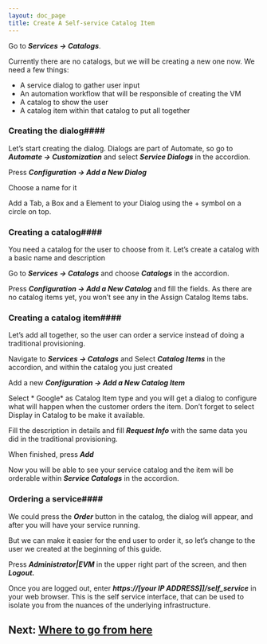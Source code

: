 ```yaml
---
layout: doc_page
title: Create A Self-service Catalog Item
---
```


Go to ***Services → Catalogs***.

Currently there are no catalogs, but we will be creating a new one
now. We need a few things:

-   A service dialog to gather user input
-   An automation workflow that will be responsible of creating the VM
-   A catalog to show the user
-   A catalog item within that catalog to put all together

### Creating the dialog####

Let’s start creating the dialog. Dialogs are part of Automate, so go to
***Automate → Customization*** and select ***Service Dialogs*** in the
accordion.

Press ***Configuration → Add a New Dialog***

Choose a name for it

Add a Tab, a Box and a Element to your Dialog using the + symbol on a
circle on top.

### Creating a catalog####

You need a catalog for the user to choose from it. Let’s create a
catalog with a basic name and description

Go to ***Services → Catalogs*** and choose ***Catalogs*** in the accordion.

Press ***Configuration → Add a New Catalog*** and fill the fields. As there
are no catalog items yet, you won’t see any in the Assign Catalog Items
tabs.

### Creating a catalog item####

Let’s add all together, so the user can order a service instead of doing
a traditional provisioning.

Navigate to ***Services → Catalogs*** and Select ***Catalog Items*** in the
accordion, and within the catalog you just created

Add a new ***Configuration → Add a New Catalog Item***

Select * Google* as Catalog Item type and you will get a dialog to
configure what will happen when the customer orders the item. Don’t
forget to select Display in Catalog to be make it available.

Fill the description in details and fill ***Request Info*** with the same
data you did in the traditional provisioning.

When finished, press ***Add***

Now you will be able to see your service catalog and the item will be
orderable within ***Service Catalogs*** in the accordion.

### Ordering a service####

We could press the ***Order*** button in the catalog, the dialog will
appear, and after you will have your service running.

But we can make it easier for the end user to order it, so let’s change
to the user we created at the beginning of this guide.

Press ***Administrator|EVM*** in the upper right part of the screen, and
then ***Logout.***

Once you are logged out, enter ***https://\[your IP ADDRESS\]\]/self\_service*** in your web browser. This is the self service
interface, that can be used to isolate you from the nuances of the
underlying infrastructure.

## Next: [Where to go from here](/docs/get-started/where-to-go-from-here)

